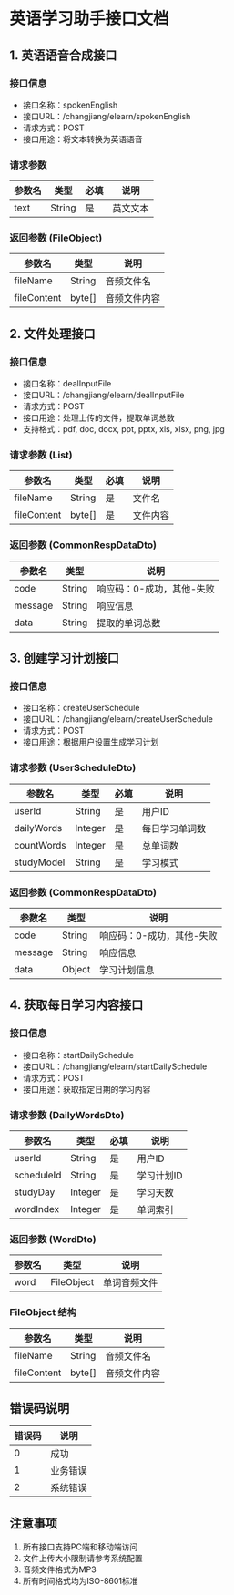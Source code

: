 # 英语学习助手接口文档

## 1. 英语语音合成接口
### 接口信息
- 接口名称：spokenEnglish
- 接口URL：/changjiang/elearn/spokenEnglish
- 请求方式：POST
- 接口用途：将文本转换为英语语音

### 请求参数
| 参数名 | 类型   | 必填 | 说明     |
|--------|--------|------|----------|
| text   | String | 是   | 英文文本 |

### 返回参数 (FileObject)
| 参数名      | 类型   | 说明         |
|-------------|--------|--------------|
| fileName    | String | 音频文件名   |
| fileContent | byte[] | 音频文件内容 |

## 2. 文件处理接口
### 接口信息
- 接口名称：dealInputFile
- 接口URL：/changjiang/elearn/dealInputFile
- 请求方式：POST
- 接口用途：处理上传的文件，提取单词总数
- 支持格式：pdf, doc, docx, ppt, pptx, xls, xlsx, png, jpg

### 请求参数 (List<FileObject>)
| 参数名      | 类型   | 必填 | 说明         |
|-------------|--------|------|--------------|
| fileName    | String | 是   | 文件名       |
| fileContent | byte[] | 是   | 文件内容     |

### 返回参数 (CommonRespDataDto)
| 参数名    | 类型   | 说明                     |
|-----------|--------|--------------------------|
| code      | String | 响应码：0-成功，其他-失败 |
| message   | String | 响应信息                 |
| data      | String | 提取的单词总数           |

## 3. 创建学习计划接口
### 接口信息
- 接口名称：createUserSchedule
- 接口URL：/changjiang/elearn/createUserSchedule
- 请求方式：POST
- 接口用途：根据用户设置生成学习计划

### 请求参数 (UserScheduleDto)
| 参数名      | 类型   | 必填 | 说明         |
|-------------|--------|------|--------------|
| userId      | String | 是   | 用户ID       |
| dailyWords  | Integer| 是   | 每日学习单词数|
| countWords  | Integer| 是   | 总单词数     |
| studyModel  | String | 是   | 学习模式     |

### 返回参数 (CommonRespDataDto)
| 参数名    | 类型   | 说明                     |
|-----------|--------|--------------------------|
| code      | String | 响应码：0-成功，其他-失败 |
| message   | String | 响应信息                 |
| data      | Object | 学习计划信息             |

## 4. 获取每日学习内容接口
### 接口信息
- 接口名称：startDailySchedule
- 接口URL：/changjiang/elearn/startDailySchedule
- 请求方式：POST
- 接口用途：获取指定日期的学习内容

### 请求参数 (DailyWordsDto)
| 参数名     | 类型    | 必填 | 说明         |
|------------|---------|------|--------------|
| userId     | String  | 是   | 用户ID       |
| scheduleId | String  | 是   | 学习计划ID   |
| studyDay   | Integer | 是   | 学习天数     |
| wordIndex  | Integer | 是   | 单词索引     |

### 返回参数 (WordDto)
| 参数名 | 类型       | 说明         |
|--------|------------|--------------|
| word   | FileObject | 单词音频文件 |

### FileObject 结构
| 参数名      | 类型   | 说明         |
|-------------|--------|--------------|
| fileName    | String | 音频文件名   |
| fileContent | byte[] | 音频文件内容 |

## 错误码说明
| 错误码 | 说明           |
|--------|----------------|
| 0      | 成功           |
| 1      | 业务错误       |
| 2      | 系统错误       |

## 注意事项
1. 所有接口支持PC端和移动端访问
2. 文件上传大小限制请参考系统配置
3. 音频文件格式为MP3
4. 所有时间格式均为ISO-8601标准 